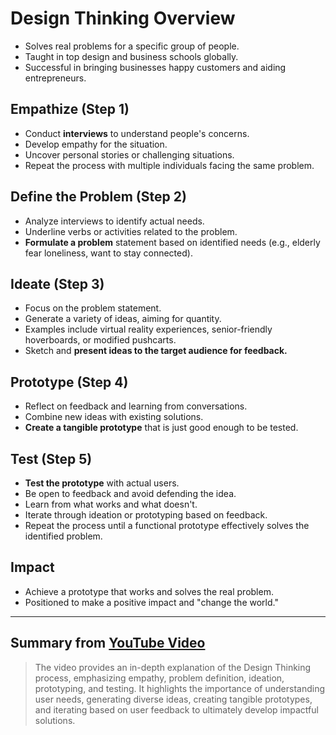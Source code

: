 # Design Thinking Overview

- Solves real problems for a specific group of people.
- Taught in top design and business schools globally.
- Successful in bringing businesses happy customers and aiding entrepreneurs.

## Empathize (Step 1)

- Conduct **interviews** to understand people's concerns.
- Develop empathy for the situation.
- Uncover personal stories or challenging situations.
- Repeat the process with multiple individuals facing the same problem.

## Define the Problem (Step 2)

- Analyze interviews to identify actual needs.
- Underline verbs or activities related to the problem.
- **Formulate a problem** statement based on identified needs (e.g., elderly fear
loneliness, want to stay connected).

## Ideate (Step 3)

- Focus on the problem statement.
- Generate a variety of ideas, aiming for quantity.
- Examples include virtual reality experiences, senior-friendly hoverboards,
or modified pushcarts.
- Sketch and **present ideas to the target audience for feedback.**

## Prototype (Step 4)

- Reflect on feedback and learning from conversations.
- Combine new ideas with existing solutions.
- **Create a tangible prototype** that is just good enough to be tested.

## Test (Step 5)

- **Test the prototype** with actual users.
- Be open to feedback and avoid defending the idea.
- Learn from what works and what doesn't.
- Iterate through ideation or prototyping based on feedback.
- Repeat the process until a functional prototype effectively solves the
identified problem.

## Impact

- Achieve a prototype that works and solves the real problem.
- Positioned to make a positive impact and "change the world."

---

## Summary from [YouTube Video](https://www.youtube.com/watch?v=_r0VX-aU_T8)

> The video provides an in-depth explanation of the Design Thinking process,
emphasizing empathy, problem definition, ideation, prototyping, and testing.
It highlights the importance of understanding user needs, generating diverse ideas,
creating tangible prototypes, and iterating based on user feedback
to ultimately develop impactful solutions.
